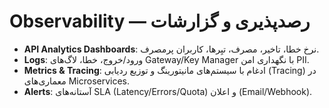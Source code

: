 # Observability — رصدپذیری و گزارشات

- **API Analytics Dashboards**: نرخ خطا، تاخیر، مصرف، تیِرها، کاربران پرمصرف.
- **Logs**: ورود/خروج، خطا، لاگ‌های Gateway/Key Manager با نگهداری امن PII.
- **Metrics & Tracing**: ادغام با سیستم‌های مانیتورینگ و توزیع ردیابی (Tracing) در معماری‌های Microservices.
- **Alerts**: آستانه‌های SLA (Latency/Errors/Quota) و اعلان (Email/Webhook).
